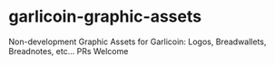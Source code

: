 # garlicoin-graphic-assets
Non-development Graphic Assets for Garlicoin: Logos, Breadwallets, Breadnotes, etc... PRs Welcome
